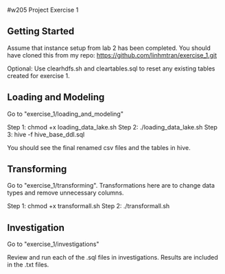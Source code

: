 #w205 Project Exercise 1

## Getting Started
Assume that instance setup from lab 2 has been completed. You should have cloned this from my repo: https://github.com/linhmtran/exercise_1.git

Optional: Use clearhdfs.sh and cleartables.sql to reset any existing tables created for exercise 1.

## Loading and Modeling
Go to "exercise_1/loading_and_modeling"

Step 1: chmod +x loading_data_lake.sh
Step 2: ./loading_data_lake.sh
Step 3: hive -f hive_base_ddl.sql

You should see the final renamed csv files and the tables in hive.

## Transforming
Go to "exercise_1/transforming". Transformations here are to change data types and remove unnecessary columns.

Step 1: chmod +x transformall.sh
Step 2: ./transformall.sh

## Investigation
Go to "exercise_1/investigations"

Review and run each of the .sql files in investigations. Results are included in the .txt files.

